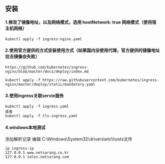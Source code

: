 ## 安装
#### 1.修改了镜像地址，以及网络模式，选用 hostNetwork: true 网络模式（使用宿主机网络）
```
kubectl apply -f ingress-nginx.yaml
```
#### 2.使用官方提供的方式安装使用方式（如果国内没使用代理，官方提供的镜像地址拉去镜像会失败）
```
https://github.com/kubernetes/ingress-nginx/blob/master/docs/deploy/index.md
```
```
kubectl apply -f https://raw.githubusercontent.com/kubernetes/ingress-nginx/master/deploy/static/mandatory.yaml
```
#### 3.使用ingress关联servie服务
```
kubectl apply -f ingress.yaml
或者
kubectl apply -f tls-ingress.yaml
```
#### 4.windows本地测试
添加解析记录
编辑 C:\Windows\System32\drivers\etc\hosts文件
```
ip ingress-ip
127.0.0.1 www.netsarang.co.kr
127.0.0.1 sales.netsarang.com

```
